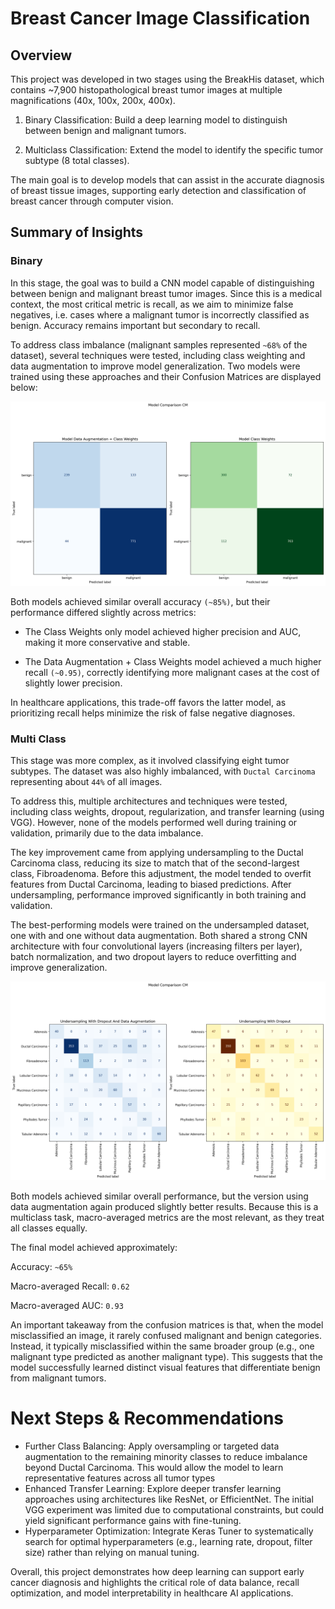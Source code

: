 # Breast Cancer Image Classification

## Overview 

This project was developed in two stages using the BreakHis dataset, which contains ~7,900 histopathological breast tumor images at multiple magnifications (40x, 100x, 200x, 400x).

1. Binary Classification: Build a deep learning model to distinguish between benign and malignant tumors.

2. Multiclass Classification: Extend the model to identify the specific tumor subtype (8 total classes).

The main goal is to develop models that can assist in the accurate diagnosis of breast tissue images, supporting early detection and classification of breast cancer through computer vision.

## Summary of Insights

### Binary

In this stage, the goal was to build a CNN model capable of distinguishing between benign and malignant breast tumor images.
Since this is a medical context, the most critical metric is recall, as we aim to minimize false negatives, i.e. cases where a malignant tumor is incorrectly classified as benign. Accuracy remains important but secondary to recall.

To address class imbalance (malignant samples represented `~68%` of the dataset), several techniques were tested, including class weighting and data augmentation to improve model generalization. Two models were trained using these approaches and their Confusion Matrices are displayed below:

![Binary Classification CM](Binary_Classification/results/Model_Comparison_CM.png)

Both models achieved similar overall accuracy `(~85%)`, but their performance differed slightly across metrics:

- The Class Weights only model achieved higher precision and AUC, making it more conservative and stable.  

- The Data Augmentation + Class Weights model achieved a much higher recall `(~0.95)`, correctly identifying more malignant cases at the cost of slightly lower precision.

In healthcare applications, this trade-off favors the latter model, as prioritizing recall helps minimize the risk of false negative diagnoses.

### Multi Class

This stage was more complex, as it involved classifying eight tumor subtypes. The dataset was also highly imbalanced, with `Ductal Carcinoma` representing about `44%` of all images.

To address this, multiple architectures and techniques were tested, including class weights, dropout, regularization, and transfer learning (using VGG). However, none of the models performed well during training or validation, primarily due to the data imbalance.

The key improvement came from applying undersampling to the Ductal Carcinoma class, reducing its size to match that of the second-largest class, Fibroadenoma. Before this adjustment, the model tended to overfit features from Ductal Carcinoma, leading to biased predictions. After undersampling, performance improved significantly in both training and validation.

The best-performing models were trained on the undersampled dataset, one with and one without data augmentation. Both shared a strong CNN architecture with four convolutional layers (increasing filters per layer), batch normalization, and two dropout layers to reduce overfitting and improve generalization.

![Multi Class CM](Multi_Class_Classification/results/Model_Comparison_CM.png)

Both models achieved similar overall performance, but the version using data augmentation again produced slightly better results. Because this is a multiclass task, macro-averaged metrics are the most relevant, as they treat all classes equally.

The final model achieved approximately:

Accuracy: `~65%`

Macro-averaged Recall: `0.62`

Macro-averaged AUC: `0.93`

An important takeaway from the confusion matrices is that, when the model misclassified an image, it rarely confused malignant and benign categories. Instead, it typically misclassified within the same broader group (e.g., one malignant type predicted as another malignant type). This suggests that the model successfully learned distinct visual features that differentiate benign from malignant tumors.

# Next Steps & Recommendations

- Further Class Balancing: Apply oversampling or targeted data augmentation to the remaining minority classes to reduce imbalance beyond Ductal Carcinoma. This would allow the model to learn representative features across all tumor types  
- Enhanced Transfer Learning: Explore deeper transfer learning approaches using architectures like ResNet, or EfficientNet. The initial VGG experiment was limited due to computational constraints, but could yield significant performance gains with fine-tuning.  
- Hyperparameter Optimization: Integrate Keras Tuner to systematically search for optimal hyperparameters (e.g., learning rate, dropout, filter size) rather than relying on manual tuning.

Overall, this project demonstrates how deep learning can support early cancer diagnosis and highlights the critical role of data balance, recall optimization, and model interpretability in healthcare AI applications.
